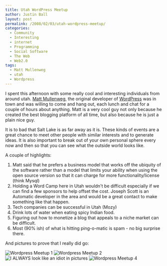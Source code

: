 ```yaml
---
title: Utah WordPress Meetup
author: Justin Ball
layout: post
permalink: /2008/02/03/utah-wordpress-meetup/
categories:
  - Community
  - Interesting
  - internet
  - Programming
  - Social Software
  - The Web
  - Web2.0
tags:
  - Matt Mullenweg
  - utah
  - Wordpress
---
```


I spent this afternoon with some really cool and interesting individuals from around utah. [Matt Mullenweg][1], the original developer of [WordPress][2] was in town and was willing to come and hang out, each lunch and chat for a couple of hours about anything. Matt is a very cool guy not only because he created the best blogging platform of all time, but also because he is just a plain nice guy.

 [1]: http://ma.tt/
 [2]: http://www.wordpress.com

It is to bad that Salt Lake is as far away as it is. These kinds of events are a great chance to meet other people with similar interests and to generate ideas. It is also important to break out of your own personal sphere every now and then so that you can see what the outside world looks like.

A couple of highlights:
1. Matt said that he prefers a business model that works off the ubiquity of the software rather than a model that limits your ability when using the open source version so that it can charge for more functionality/license (think Mysql)
2. Holding a Word Camp here in Utah wouldn't be difficult especially if we can find a few sponsors to help offset the cost. Joseph Scott is an Automatic developer in the area and would be a great contact to make something like that happen.
3. Tech companies can be successful in Utah (Mozy)
4. Drink lots of water when eating spicy Indian food.
5. Figuring out how to monetize a blog that appeals to a niche market can be difficult.
6. Most (90% ish) of what is hitting ping-o-matic is spam - no big surprise there.

And pictures to prove that I really did go:

 <img src="/images/posts/2008/02/2008-02-02-01-56-09-medium.jpg " alt="Wordpress Meetup 1" />
 <img src="/images/posts/2008/02/2008-02-02-01-56-14-medium.jpg " alt="Wordpress Meetup 2" />
 <img src="/images/posts/2008/02/2008-02-02-02-41-54-medium.jpg " alt="I ALWAYS look like an idiot in pictures" />
 <img src="/images/posts/2008/02/2008-02-02-02-46-40-medium.jpg " alt="Wordpress Meetup 4" />